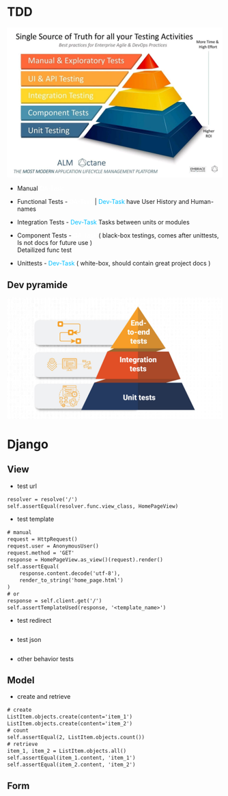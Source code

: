 # TDD

![pyramide](images/pyramide.webp)

* Manual <span style="color: white">QA-Task</span>

* Functional Tests - <span style="color: white">QA-Task</span> | <span style="color: #00bfff">Dev-Task</span> have User History and Human-names

* Integration Tests - <span style="color: #00bfff">Dev-Task</span> Tasks between units or modules

* Component Tests - <span style="color: white;">QA-Task</span> ( black-box testings, comes after unittests, Is not docs for future use )<br>
Detailized func test

* Unittests - <span style="color: #00bfff">Dev-Task</span> ( white-box, should contain great project docs )

## Dev pyramide

![dev_pyramide](images/dev_pyramide.jpg)


# Django


## View

* test url
```
resolver = resolve('/')
self.assertEqual(resolver.func.view_class, HomePageView)
```

* test template
```
# manual
request = HttpRequest()
request.user = AnonymousUser()
request.method = 'GET'
response = HomePageView.as_view()(request).render()
self.assertEqual(
    response.content.decode('utf-8'),
    render_to_string('home_page.html')
)
# or
response = self.client.get('/')
self.assertTemplateUsed(response, '<template_name>')
```

* test redirect
```
```

* test json
```
```

* other behavior tests


## Model

* create and retrieve
```
# create
ListItem.objects.create(content='item_1')
ListItem.objects.create(content='item_2')
# count
self.assertEqual(2, ListItem.objects.count())
# retrieve
item_1, item_2 = ListItem.objects.all()
self.assertEqual(item_1.content, 'item_1')
self.assertEqual(item_2.content, 'item_2')
```

## Form
